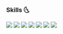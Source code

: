 ### Skills 🌜

<img src="https://img.shields.io/badge/Java-007396?style=flat-square&logo=Java&logoColor=white"/> <img src="https://img.shields.io/badge/JavaScript-F7DF1E?style=flat-square&logo=JavaScript&logoColor=white"/> <img src="https://img.shields.io/badge/HTML5-E34F26?style=flat-square&logo=HTML5&logoColor=white"/>
<img src="https://img.shields.io/badge/CSS3-1572B6?style=flat-square&logo=CSS3&logoColor=white"/> <img src="https://img.shields.io/badge/Spring-6DB33F?style=flat-square&logo=Spring&logoColor=white"/> 
<img src="https://img.shields.io/badge/Oracle-F80000?style=flat-square&logo=Oracle&logoColor=white"/> <img src="https://img.shields.io/badge/Android-3DDC84?style=flat-square&logo=Android&logoColor=white"/>
<!--


**hy0ony/hy0ony** is a ✨ _special_ ✨ repository because its `README.md` (this file) appears on your GitHub profile.
   
Here are some ideas to get you started:

- 🔭 I’m currently working on ...
- 🌱 I’m currently learning ...
- 👯 I’m looking to collaborate on ...
- 🤔 I’m looking for help with ...
- 💬 Ask me about ...
- 📫 How to reach me: ...
- 😄 Pronouns: ...
- ⚡ Fun fact: ...
-->    
 

